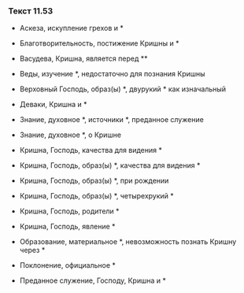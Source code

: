 ### Текст 11.53

- Аскеза, искупление грехов и *

- Благотворительность, постижение Кришны и *

- Васудева, Кришна, является перед **

- Веды, изучение *, недостаточно для познания Кришны

- Верховный Господь, образ(ы) *, двурукий * как изначальный

- Деваки, Кришна и *

- Знание, духовное *, источники *, преданное служение

- Знание, духовное *, о Кришне

- Кришна, Господь, качества для видения *

- Кришна, Господь, образ(ы) *, качества для видения *

- Кришна, Господь, образ(ы) *, при рождении

- Кришна, Господь, образ(ы) *, четырехрукий *

- Кришна, Господь, родители *

- Кришна, Господь, явление *

- Образование, материальное *, невозможность познать Кришну через *

- Поклонение, официальное *

- Преданное служение, Господу, Кришна и *
	
